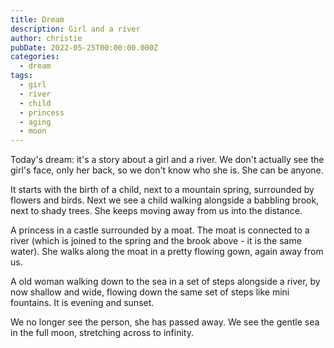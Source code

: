 ```yaml
---
title: Dream
description: Girl and a river
author: christie
pubDate: 2022-05-25T00:00:00.000Z
categories:
  - dream
tags:
  - girl
  - river
  - child
  - princess
  - aging
  - moon
---
```


Today's dream: it's a story about a girl and a river. We don't actually see the girl's face, only her back, so we don't know who she is. She can be anyone.

It starts with the birth of a child, next to a mountain spring, surrounded by flowers and birds.
Next we see a child walking alongside a babbling brook, next to shady trees. She keeps moving away from us into the distance.

A princess in a castle surrounded by a moat. The moat is connected to a river (which is joined to the spring and the brook above - it is the same water). She walks along the moat in a pretty flowing gown, again away from us.

A old woman walking down to the sea in a set of steps alongside a river, by now shallow and wide, flowing down the same set of steps like mini fountains. It is evening and sunset.

We no longer see the person, she has passed away. We see the gentle sea in the full moon, stretching across to infinity.
